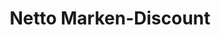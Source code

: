 ---
title: "Netto Marken-Discount"
url: /schortens/netto-marken-discount-bahnhofstrasse/
shop: Supermarkt
---
